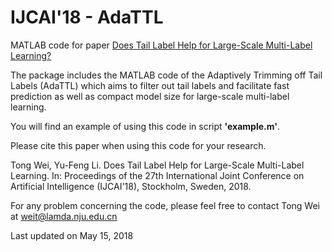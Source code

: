 # IJCAI'18 - AdaTTL 
MATLAB code for paper [Does Tail Label Help for Large-Scale Multi-Label Learning?](https://www.ijcai.org/proceedings/2018/0395.pdf)

The package includes the MATLAB code of the Adaptively Trimming off Tail Labels (AdaTTL) which aims to filter out tail labels and facilitate fast prediction as well as compact model size for large-scale multi-label learning.


You will find an example of using this code in script **'example.m'**.

Please cite this paper when using this code for your research.


Tong Wei, Yu-Feng Li. Does Tail Label Help for Large-Scale Multi-Label Learning. In: Proceedings of the 27th International Joint Conference on Artificial Intelligence (IJCAI'18), Stockholm, Sweden, 2018.


For any problem concerning the code, please feel free to contact Tong Wei at weit@lamda.nju.edu.cn


Last updated on May 15, 2018
